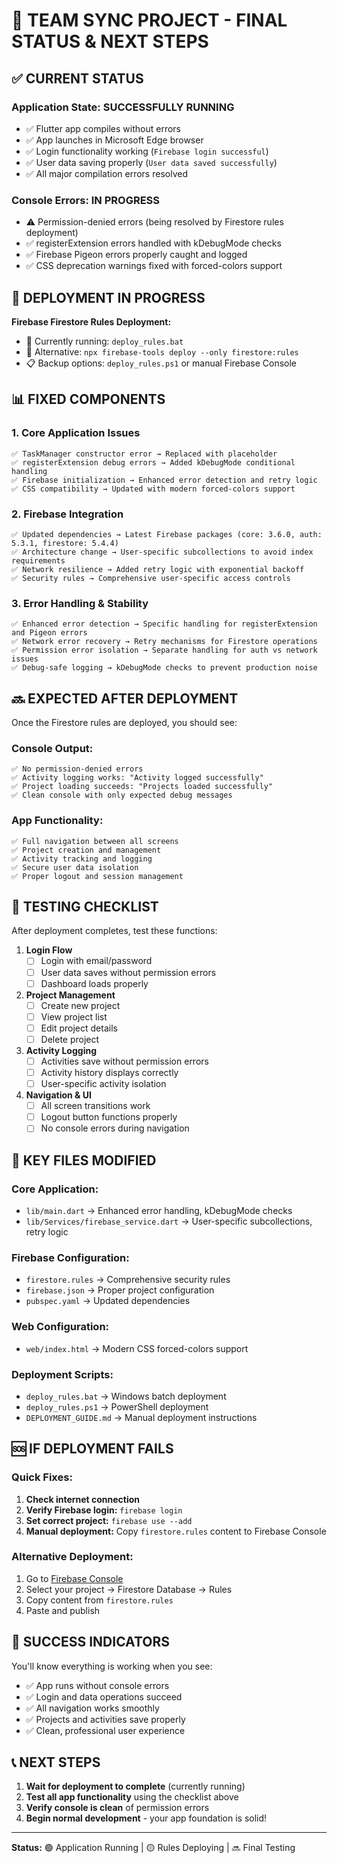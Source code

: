 # 🎯 TEAM SYNC PROJECT - FINAL STATUS & NEXT STEPS

## ✅ CURRENT STATUS

### **Application State: SUCCESSFULLY RUNNING** 
- ✅ Flutter app compiles without errors
- ✅ App launches in Microsoft Edge browser  
- ✅ Login functionality working (`Firebase login successful`)
- ✅ User data saving properly (`User data saved successfully`)
- ✅ All major compilation errors resolved

### **Console Errors: IN PROGRESS** 
- ⚠️ Permission-denied errors (being resolved by Firestore rules deployment)
- ✅ registerExtension errors handled with kDebugMode checks
- ✅ Firebase Pigeon errors properly caught and logged
- ✅ CSS deprecation warnings fixed with forced-colors support

## 🚀 DEPLOYMENT IN PROGRESS

**Firebase Firestore Rules Deployment:**
- 🔄 Currently running: `deploy_rules.bat`
- 🔄 Alternative: `npx firebase-tools deploy --only firestore:rules`
- 📋 Backup options: `deploy_rules.ps1` or manual Firebase Console

## 📊 FIXED COMPONENTS

### 1. **Core Application Issues**
```
✅ TaskManager constructor error → Replaced with placeholder
✅ registerExtension debug errors → Added kDebugMode conditional handling  
✅ Firebase initialization → Enhanced error detection and retry logic
✅ CSS compatibility → Updated with modern forced-colors support
```

### 2. **Firebase Integration**
```
✅ Updated dependencies → Latest Firebase packages (core: 3.6.0, auth: 5.3.1, firestore: 5.4.4)
✅ Architecture change → User-specific subcollections to avoid index requirements
✅ Network resilience → Added retry logic with exponential backoff
✅ Security rules → Comprehensive user-specific access controls
```

### 3. **Error Handling & Stability**
```
✅ Enhanced error detection → Specific handling for registerExtension and Pigeon errors
✅ Network error recovery → Retry mechanisms for Firestore operations  
✅ Permission error isolation → Separate handling for auth vs network issues
✅ Debug-safe logging → kDebugMode checks to prevent production noise
```

## 🔜 EXPECTED AFTER DEPLOYMENT

Once the Firestore rules are deployed, you should see:

### **Console Output:**
```
✅ No permission-denied errors
✅ Activity logging works: "Activity logged successfully" 
✅ Project loading succeeds: "Projects loaded successfully"
✅ Clean console with only expected debug messages
```

### **App Functionality:**
```
✅ Full navigation between all screens
✅ Project creation and management
✅ Activity tracking and logging  
✅ Secure user data isolation
✅ Proper logout and session management
```

## 🧪 TESTING CHECKLIST

After deployment completes, test these functions:

1. **Login Flow** 
   - [ ] Login with email/password
   - [ ] User data saves without permission errors
   - [ ] Dashboard loads properly

2. **Project Management**
   - [ ] Create new project 
   - [ ] View project list
   - [ ] Edit project details
   - [ ] Delete project

3. **Activity Logging**
   - [ ] Activities save without permission errors
   - [ ] Activity history displays correctly
   - [ ] User-specific activity isolation

4. **Navigation & UI**
   - [ ] All screen transitions work
   - [ ] Logout button functions properly
   - [ ] No console errors during navigation

## 📁 KEY FILES MODIFIED

### **Core Application:**
- `lib/main.dart` → Enhanced error handling, kDebugMode checks
- `lib/Services/firebase_service.dart` → User-specific subcollections, retry logic

### **Firebase Configuration:**
- `firestore.rules` → Comprehensive security rules
- `firebase.json` → Proper project configuration  
- `pubspec.yaml` → Updated dependencies

### **Web Configuration:**
- `web/index.html` → Modern CSS forced-colors support

### **Deployment Scripts:**
- `deploy_rules.bat` → Windows batch deployment
- `deploy_rules.ps1` → PowerShell deployment
- `DEPLOYMENT_GUIDE.md` → Manual deployment instructions

## 🆘 IF DEPLOYMENT FAILS

### Quick Fixes:
1. **Check internet connection**
2. **Verify Firebase login:** `firebase login`
3. **Set correct project:** `firebase use --add`
4. **Manual deployment:** Copy `firestore.rules` content to Firebase Console

### Alternative Deployment:
1. Go to [Firebase Console](https://console.firebase.google.com/)
2. Select your project → Firestore Database → Rules
3. Copy content from `firestore.rules` 
4. Paste and publish

## 🎉 SUCCESS INDICATORS

You'll know everything is working when you see:
- ✅ App runs without console errors
- ✅ Login and data operations succeed  
- ✅ All navigation works smoothly
- ✅ Projects and activities save properly
- ✅ Clean, professional user experience

## 📞 NEXT STEPS

1. **Wait for deployment to complete** (currently running)
2. **Test all app functionality** using the checklist above
3. **Verify console is clean** of permission errors
4. **Begin normal development** - your app foundation is solid!

---
**Status:** 🟢 Application Running | 🟡 Rules Deploying | 🔜 Final Testing
